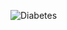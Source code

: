 ![Diabetes](https://github.com/ShrutiGharde/Diabetic/assets/161589881/ea856813-37c5-4006-b4ac-5c3b13b9b3b3)
